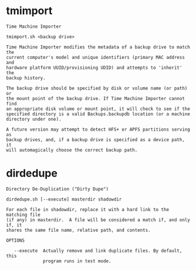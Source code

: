 # tmimport
    Time Machine Importer

    tmimport.sh <backup drive>

    Time Machine Importer modifies the metadata of a backup drive to match the 
    current computer's model and unique identifiers (primary MAC address and
    hardware platform UUID/provisioning UDID) and attempts to 'inherit' the
    backup history.

    The backup drive should be specified by disk or volume name (or path) or
    the mount point of the backup drive. If Time Machine Importer cannot find
    an appropriate disk volume or mount point, it will check to see if the 
    specified directory is a valid Backups.backupdb location (or a machine
    directory under one).

    A future version may attempt to detect HFS+ or APFS partitions serving as
    backup drives, and, if a backup drive is specified as a device path, it
    will automagically choose the correct backup path.
    
# dirdedupe
    Directory De-Duplication ("Dirty Dupe")

    dirdedupe.sh [--execute] masterdir shadowdir

    For each file in shadowdir, replace it with a hard link to the matching file
    (if any) in masterdir.  A file will be considered a match if, and only if, it
    shares the same file name, relative path, and contents.

    OPTIONS

       --execute  Actually remove and link duplicate files. By default, this 
                  program runs in test mode. 